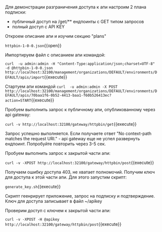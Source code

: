 Для демонстрации разграничения доступа к апи настроим 2 плана подписки:
* публичный доступ на /get/** ендпоинты с  GET типом запросов
* полный доступ с API KEY

Откроем описание апи и изучим секцию "plans"

`httpbin-1-0-0.json`{{open}}

Импортируем файл с описанием апи командой:

`curl  -u admin:admin -H "Content-Type:application/json;charset=UTF-8" -d @httpbin-1-0-0.json    http://localhost:32100/management/organizations/DEFAULT/environments/DEFAULT/apis/import`{{execute}}

Стартуем апи командой
`curl  -u admin:admin -X POST http://localhost:32100/management/organizations/DEFAULT/environments/DEFAULT/apis/70baa1f6-0b52-4413-baa1-f60b526413ec?action=START`{{execute}}

Пробуем выполнить запрос к публичному апи, опубликованному через api gateway:

`curl -v http://localhost:32100/gateway/httpbin/get`{{execute}}

Запрос успешно выполняется. Если получаете ответ "No context-path matches the request URI." - api gateway еще не успел развернуть ендпоинт. Попробуйте повторить через 3-5 сек.

Пробуем выполнить запрос к закрытой части апи:

`curl -v -XPOST http://localhost:32100/gateway/httpbin/post`{{execute}}

Получаем ошибку доступа 403, не хватает полномочий. Получим ключ для доступа к этой части апи.
Для этого запустим скрипт:

`generate_key.sh`{{execute}}

Скрипт геенрирует приложение, запрос на подписку и подтверждение. Ключ для доступа записывает в файл ~/apikey

Проверим доступ с ключем к закрытой части апи:

`curl -v -XPOST -H @apikey http://localhost:32100/gateway/httpbin/post`{{execute}}